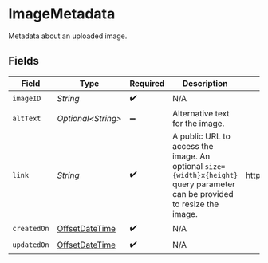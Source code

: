 # ImageMetadata

Metadata about an uploaded image.


## Fields

| Field                                                                                                                       | Type                                                                                                                        | Required                                                                                                                    | Description                                                                                                                 | Example                                                                                                                     |
| --------------------------------------------------------------------------------------------------------------------------- | --------------------------------------------------------------------------------------------------------------------------- | --------------------------------------------------------------------------------------------------------------------------- | --------------------------------------------------------------------------------------------------------------------------- | --------------------------------------------------------------------------------------------------------------------------- |
| `imageID`                                                                                                                   | *String*                                                                                                                    | :heavy_check_mark:                                                                                                          | N/A                                                                                                                         |                                                                                                                             |
| `altText`                                                                                                                   | *Optional\<String>*                                                                                                         | :heavy_minus_sign:                                                                                                          | Alternative text for the image.                                                                                             |                                                                                                                             |
| `link`                                                                                                                      | *String*                                                                                                                    | :heavy_check_mark:                                                                                                          | A public URL to access the image. An optional `size={width}x{height}` <br/>query parameter can be provided to resize the image. | https://api.moov.io/images/qJRAaAwwF5hmfeAFdHjIb                                                                            |
| `createdOn`                                                                                                                 | [OffsetDateTime](https://docs.oracle.com/javase/8/docs/api/java/time/OffsetDateTime.html)                                   | :heavy_check_mark:                                                                                                          | N/A                                                                                                                         |                                                                                                                             |
| `updatedOn`                                                                                                                 | [OffsetDateTime](https://docs.oracle.com/javase/8/docs/api/java/time/OffsetDateTime.html)                                   | :heavy_check_mark:                                                                                                          | N/A                                                                                                                         |                                                                                                                             |